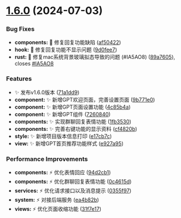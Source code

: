 # [1.6.0](https://github.com/nongyehong/HuLa-IM-Tauri/compare/v1.5.0...v1.6.0) (2024-07-03)


### Bug Fixes

* **components:** :bug: 修复回复功能缺陷 ([af50422](https://github.com/nongyehong/HuLa-IM-Tauri/commit/af5042261bc598a68b94db780a332ab38d5a577c))
* **hook:** :bug: 修复回复功能不显示问题 ([9d0fee7](https://github.com/nongyehong/HuLa-IM-Tauri/commit/9d0fee7e5eb0919846d526b1f5a331d3a47f68d8))
* **rust:** :bug: 修复mac系统背景玻璃拟态导致的问题 (#IA5AO8) ([89a7605](https://github.com/nongyehong/HuLa-IM-Tauri/commit/89a7605055d3ab7de83491e1745773458237d7d3)), closes [#IA5AO8](https://github.com/nongyehong/HuLa-IM-Tauri/issues/IA5AO8)


### Features

* :sparkles: 发布v1.6.0版本 ([71a1dd9](https://github.com/nongyehong/HuLa-IM-Tauri/commit/71a1dd93833d4c9534945f28fe636115ef59e862))
* **component:** :sparkles: 新增GPT欢迎页面，完善设置页面 ([9b771e0](https://github.com/nongyehong/HuLa-IM-Tauri/commit/9b771e02ec31af1238f9662e839df6197f501376))
* **component:** :sparkles: 新增GPT页面设置功能 ([4c85b4a](https://github.com/nongyehong/HuLa-IM-Tauri/commit/4c85b4afccdafe83aa0fcbd53e94ef5fc63a7a70))
* **component:** :sparkles: 新增GPT组件 ([7260840](https://github.com/nongyehong/HuLa-IM-Tauri/commit/7260840f4b50bcbb4dad8645a84ade8280de4036))
* **components:** :sparkles: 实现群聊回复表情功能 ([1fb3530](https://github.com/nongyehong/HuLa-IM-Tauri/commit/1fb3530cbdceef702430b272b99d3e99277c52d0))
* **components:** :sparkles: 完善右键功能的显示资料 ([cf4820b](https://github.com/nongyehong/HuLa-IM-Tauri/commit/cf4820bffbdee50fc1e7b44c72b51cd2c4d80091))
* **style:** :sparkles: 新增项目版本信息打印 ([e17cb7c](https://github.com/nongyehong/HuLa-IM-Tauri/commit/e17cb7c24a233417ab34a1de3b04cbdc32ebc2e0))
* **view:** :sparkles: 新增GPT首页推荐功能样式 ([e927a95](https://github.com/nongyehong/HuLa-IM-Tauri/commit/e927a95fa4f95da7299459941b00d2f633217bca))


### Performance Improvements

* **components:** :zap: 优化表情回应 ([94d2cb1](https://github.com/nongyehong/HuLa-IM-Tauri/commit/94d2cb1fec8db8901ffc85cdf8680919c58abf11))
* **components:** :zap: 优化群聊回复表情功能 ([0c4615d](https://github.com/nongyehong/HuLa-IM-Tauri/commit/0c4615d4135fb3f740cb88f8f38502c9fc90bc5d))
* **services:** :zap: 优化请求接口以及消息提示 ([0355f97](https://github.com/nongyehong/HuLa-IM-Tauri/commit/0355f976b854d96e613160d2bf6cc7e5605ea0ac))
* **system:** :zap: 对接后端服务 ([ea4b82b](https://github.com/nongyehong/HuLa-IM-Tauri/commit/ea4b82be25a058a198716cebcf8becfcf252819c))
* **views:** :zap: 优化页面收缩功能 ([31f7e17](https://github.com/nongyehong/HuLa-IM-Tauri/commit/31f7e1732cbe571e3f53564c57a339812b2c1a5b))



